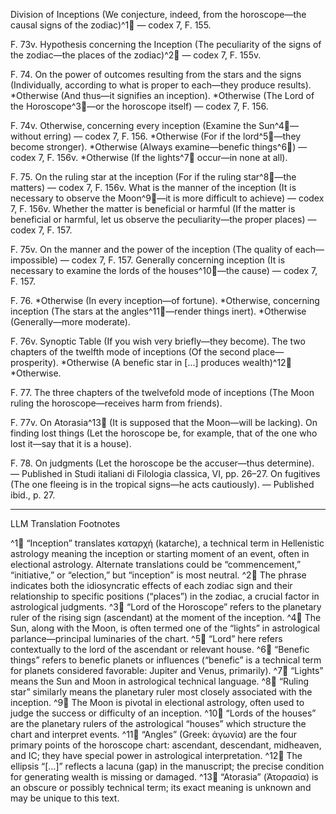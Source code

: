 Division of Inceptions (We conjecture, indeed, from the horoscope—the causal signs of the zodiac)^1🤖 — codex 7, F. 155.

F. 73v. Hypothesis concerning the Inception (The peculiarity of the signs of the zodiac—the places of the zodiac)^2🤖 — codex 7, F. 155v.

F. 74. On the power of outcomes resulting from the stars and the signs (Individually, according to what is proper to each—they produce results).
*Otherwise (And thus—it signifies an inception).
*Otherwise (The Lord of the Horoscope^3🤖—or the horoscope itself) — codex 7, F. 156.

F. 74v. Otherwise, concerning every inception (Examine the Sun^4🤖—without erring) — codex 7, F. 156.
*Otherwise (For if the lord^5🤖—they become stronger).
*Otherwise (Always examine—benefic things^6🤖) — codex 7, F. 156v.
*Otherwise (If the lights^7🤖 occur—in none at all).

F. 75. On the ruling star at the inception (For if the ruling star^8🤖—the matters) — codex 7, F. 156v.
What is the manner of the inception (It is necessary to observe the Moon^9🤖—it is more difficult to achieve) — codex 7, F. 156v.
Whether the matter is beneficial or harmful (If the matter is beneficial or harmful, let us observe the peculiarity—the proper places) — codex 7, F. 157.

F. 75v. On the manner and the power of the inception (The quality of each—impossible) — codex 7, F. 157.
Generally concerning inception (It is necessary to examine the lords of the houses^10🤖—the cause) — codex 7, F. 157.

F. 76. *Otherwise (In every inception—of fortune).
*Otherwise, concerning inception (The stars at the angles^11🤖—render things inert).
*Otherwise (Generally—more moderate).

F. 76v. Synoptic Table (If you wish very briefly—they become).
The two chapters of the twelfth mode of inceptions (Of the second place—prosperity).
*Otherwise (A benefic star in [...] produces wealth)^12🤖 *Otherwise.

F. 77. The three chapters of the twelvefold mode of inceptions (The Moon ruling the horoscope—receives harm from friends).

F. 77v. On Atorasia^13🤖 (It is supposed that the Moon—will be lacking).
On finding lost things (Let the horoscope be, for example, that of the one who lost it—say that it is a house).

F. 78. On judgments (Let the horoscope be the accuser—thus determine). — Published in Studi italiani di Filologia classica, VI, pp. 26–27.
On fugitives (The one fleeing is in the tropical signs—he acts cautiously). — Published ibid., p. 27.

---

LLM Translation Footnotes

^1🤖 “Inception” translates καταρχή (katarche), a technical term in Hellenistic astrology meaning the inception or starting moment of an event, often in electional astrology. Alternate translations could be “commencement,” “initiative,” or “election,” but “inception” is most neutral.
^2🤖 The phrase indicates both the idiosyncratic effects of each zodiac sign and their relationship to specific positions (“places”) in the zodiac, a crucial factor in astrological judgments.
^3🤖 “Lord of the Horoscope” refers to the planetary ruler of the rising sign (ascendant) at the moment of the inception.
^4🤖 The Sun, along with the Moon, is often termed one of the “lights” in astrological parlance—principal luminaries of the chart.
^5🤖 “Lord” here refers contextually to the lord of the ascendant or relevant house.
^6🤖 “Benefic things” refers to benefic planets or influences (“benefic” is a technical term for planets considered favorable: Jupiter and Venus, primarily).
^7🤖 “Lights” means the Sun and Moon in astrological technical language.
^8🤖 “Ruling star” similarly means the planetary ruler most closely associated with the inception.
^9🤖 The Moon is pivotal in electional astrology, often used to judge the success or difficulty of an inception.
^10🤖 “Lords of the houses” are the planetary rulers of the astrological “houses” which structure the chart and interpret events.
^11🤖 “Angles” (Greek: ἀγωνία) are the four primary points of the horoscope chart: ascendant, descendant, midheaven, and IC; they have special power in astrological interpretation.
^12🤖 The ellipsis “[…]” reflects a lacuna (gap) in the manuscript; the precise condition for generating wealth is missing or damaged.
^13🤖 “Atorasia” (Ἀτορασία) is an obscure or possibly technical term; its exact meaning is unknown and may be unique to this text.